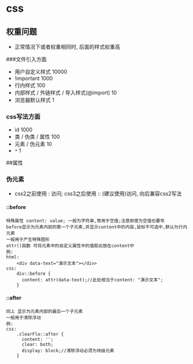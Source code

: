 # css

## 权重问题

+ 正常情况下或者权重相同时, 后面的样式权重高

###文件引入方面

+ 用户自定义样式 10000
+ !important  1000
+ 行内样式 100
+ 内部样式 / 外链样式 / 导入样式(@import) 10
+ 浏览器默认样式 1

### css写法方面

+ id 1000
+ 类 / 伪类 / 属性 100
+ 元素 / 伪元素 10
+ `*` 1

##属性

### 伪元素

+ css2之前使用 : 访问; css3之后使用 :: (建议使用)访问, 向后兼容css2写法

#### ::before

```
特殊属性 content: value; 一般为字符串,常用于空值;注意即使为空值也要写
before显示为元素内部的第一个子元素,并显示content中的内容,鼠标不可选中,默认为行内元素
一般用于产生特殊图形
attr()函数 可将元素中的自定义属性中的值取出放在content中
例: 
html:
	<div data-text="演示文本"></div>
css:
	div::before {
      content: attr(data-text);//此处相当于content: "演示文本";
	}
```

#### ::after

```
同上 显示为元素内部的最后一个子元素 
一般用于清除浮动 
例: 
css:
	.clearFlo::after {
      content: '';
      clear: both;
      display: block;//清除浮动必须为块级元素
    }
```





